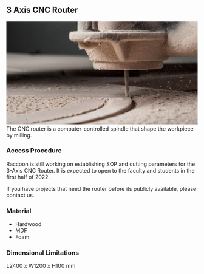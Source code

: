 ## 3 Axis CNC Router
![3-axis CNC Router](/assets/img/hardware/router-closeup-1.jpg) The CNC router is a computer-controlled spindle that shape the workpiece by milling.

### Access Procedure
Raccoon is still working on establishing SOP and cutting parameters for the 3-Axis CNC Router. It is expected to open to the faculty and students in the first half of 2022.

If you have projects that need the router before its publicly available, please contact us.

### Material
* Hardwood
* MDF
* Foam

### Dimensional Limitations
L2400 x W1200 x H100 mm